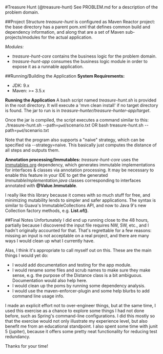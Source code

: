 #Treasure Hunt (@treasure-hunt)
See PROBLEM.md for a description of the problem domain.

##Project Structure
*treasure-hunt* is configured as  Maven Reactor project: the base directory has a parent pom.xml 
that defines common build and dependency information, and along that are a set of Maven 
sub-projects/modules for the actual application.

*Modules:*
* *treasure-hunt-core* contains the business logic for the problem domain.
* *treasure-hunt-app* consumes the business logic module in order to expose it as a runnable
 application. 
 
##Running/Building the Application
__System Requirements:__
* JDK: 9.x
* Maven: >= 3.5.x

__Running the Application__
A bash script named *treasure-hunt.sh* is provided in the root directory. It will execute a 'mvn 
clean install' if no target directory is found. The jar to run is in *treasure-hunter/treasure-hunter-app/target*.

Once the jar is compiled, the script executes a command similar to this:
./treasure-hunt.sh --path=`pwd`/scenario.txt
OR
bash treasure-hunt.sh --path=`pwd`/scenario.txt

Note that the program also supports a "naive" strategy, which can be specified via --strategy=naive.
This basically just computes the distance of all steps and outputs them.


__Annotation processing/Immutables:__ 
*treasure-hunt-core* uses the [immutables.org](https://immutables.github.io/) dependency, which
generates immutable implementations for interfaces & classes via annotation processing. It may be 
necessary to enable this feature in your IDE to get the generated *ImmutableImplementation.java* 
classes corresponding to interfaces annotated with __@Value.Immutable__.

I really like this library because it comes with so much stuff for free, and minimizing mutability 
lends to simpler and safer applications. The syntax is similar to Guava's ImmutableCollections API,
and now to Java 9's new Collection factory methods, e.g. __List.of()__.

##Final Notes
Unfortunately I did end up running close to the 48 hours, partially because I discovered the input 
file requires NW, SW, etc., and I hadn't originally accounted for that. That's regrettable for a few
reasons: missing an input is not acceptable on a real project, and there are many ways I would clean 
up what I currently have. 

Alas, I think it's appropriate to call myself out on this. These are the main things I would yet do:

* I would add documentation and testing for the app module.
* I would rename some files and scrub names to make sure they make sense, e.g. the purpose of the 
Distance class is a bit ambiguous. Documentation would also help here.
* I would clean up the poms by running some dependency analysis.
* I would use the maven-enforcer-plugin and some help blurbs to add command line usage info.

I made an explicit effort not to over-engineer things, but at the same time, I used this exercise as
a chance to explore some things I had not done before, such as Spring's command-line configurations.
I did this mostly so that the exercise would not only illustrate my experience level, but also 
benefit me from an educational standpoint. I also spent some time with junit 5 (jupiter), because it
offers some pretty neat functionality for reducing test redundancy.

Thanks for your time!
